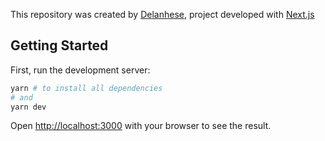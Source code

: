 
This repository was created by [Delanhese](https://github.com/ndelanhese/), project developed with [Next.js](https://nextjs.org/)
## Getting Started

First, run the development server:

```bash
yarn # to install all dependencies
# and
yarn dev
```

Open [http://localhost:3000](http://localhost:3000) with your browser to see the result.
